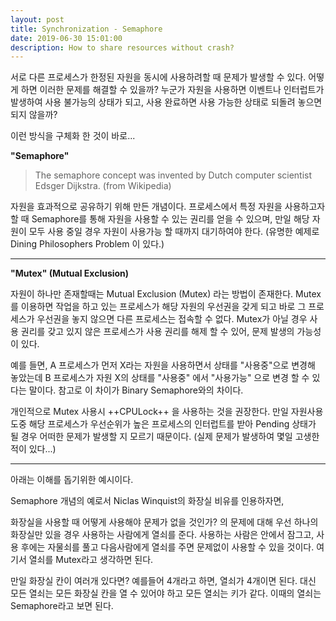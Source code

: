 ```yaml
---
layout: post
title: Synchronization - Semaphore
date: 2019-06-30 15:01:00
description: How to share resources without crash?
---
```


서로 다른 프로세스가 한정된 자원을 동시에 사용하려할 때 문제가 발생할 수 있다.
어떻게 하면 이러한 문제를 해결할 수 있을까?
누군가 자원을 사용하면 이벤트나 인터럽트가 발생하여 사용 불가능의 상태가 되고,
사용 완료하면 사용 가능한 상태로 되돌려 놓으면 되지 않을까?

이런 방식을 구체화 한 것이 바로...

**"Semaphore"**

> The semaphore concept was invented by Dutch computer scientist Edsger Dijkstra. (from Wikipedia)

자원을 효과적으로 공유하기 위해 만든 개념이다.
프로세스에서 특정 자원을 사용하고자 할 때 Semaphore를 통해 자원을 사용할 수 있는 권리를 얻을 수 있으며,
만일 해당 자원이 모두 사용 중일 경우 자원이 사용가능 할 때까지 대기하여야 한다.
(유명한 예제로 Dining Philosophers Problem 이 있다.)

___

**"Mutex" (Mutual Exclusion)**

자원이 하나만 존재할때는 Mutual Exclusion (Mutex) 라는 방법이 존재한다.
Mutex를 이용하면 작업을 하고 있는 프로세스가 해당 자원의 우선권을 갖게 되고 바로 그 프로세스가 우선권을 놓지 않으면 다른 프로세스는 접속할 수 없다. Mutex가 아닐 경우 사용 권리를 갖고 있지 않은 프로세스가 사용 권리를 해제 할 수 있어, 문제 발생의 가능성이 있다.

예를 들면, A 프로세스가 먼저 X라는 자원을 사용하면서 상태를 "사용중"으로 변경해 놓았는데
B 프로세스가 자원 X의 상태를 "사용중" 에서 "사용가능" 으로 변경 할 수 있다는 말이다.
참고로 이 차이가 Binary Semaphore와의 차이다.

개인적으로 Mutex 사용시 ++CPULock++ 을 사용하는 것을 권장한다.
만일 자원사용 도중 해당 프로세스가 우선순위가 높은 프로세스의 인터럽트를 받아 Pending 상태가 될 경우
어떠한 문제가 발생할 지 모르기 때문이다. (실제 문제가 발생하여 몇일 고생한 적이 있다...)

___
아래는 이해를 돕기위한 예시이다.

Semaphore 개념의 예로서 Niclas Winquist의 화장실 비유를 인용하자면,

화장실을 사용할 때 어떻게 사용해야 문제가 없을 것인가? 의 문제에 대해
우선 하나의 화장실만 있을 경우 사용하는 사람에게 열쇠를 준다.
사용하는 사람은 안에서 잠그고, 사용 후에는 자물쇠를 풀고 다음사람에게 열쇠를 주면 문제없이 사용할 수 있을 것이다.
여기서 열쇠를 Mutex라고 생각하면 된다.

만일 화장실 칸이 여러개 있다면?
예를들어 4개라고 하면, 열쇠가 4개이면 된다. 대신 모든 열쇠는 모든 화장실 칸을 열 수 있어야 하고 모든 열쇠는 키가 같다.
이때의 열쇠는 Semaphore라고 보면 된다.
